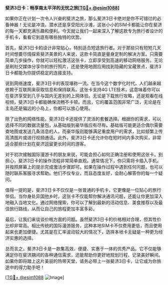 **斐济3日卡：畅享南太平洋的无忧之旅[[TG💪+ @esim1088](https://t.me/s/esim1088)]**

如果你正在计划一次令人兴奋的斐济之旅，那么斐济3日卡绝对是你不可错过的必备神器！无论是冲浪、潜水还是享受阳光沙滩，这张小小的SIM卡都能让你在斐济的每一天都充满乐趣和便利。今天就让我们一起来深入了解这款专为旅行者设计的手机卡，看看它到底有哪些独特的优势。

首先，斐济3日卡的设计非常贴心，特别适合短途旅行者。对于那些只有短短几天时间想要尽情探索斐济美景的人来说，这款卡简直是量身定制的解决方案。只需要简单几步操作，你就可以轻松激活这张卡，立即享受到高速的移动网络服务。无论是刷社交媒体分享你的旅行照片，还是使用地图应用找到隐藏的宝藏景点，斐济3日卡都能为你提供稳定的连接支持。

说到网络速度，斐济3日卡的表现堪称一流。在当今这个数字化时代，人们越来越依赖于互联网来获取信息和保持联系。这张卡支持4G LTE技术，这意味着你可以在斐济享受到几乎与国内无差别的上网体验。无论是下载旅行攻略，还是观看在线视频，斐济3日卡都能确保流畅不卡顿。而且，它的覆盖范围非常广泛，无论是在主岛还是偏远的小岛上，你都可以放心使用。

除了出色的网络性能，斐济3日卡还提供了灵活的套餐选择。根据你的需求，可以选择不同的数据流量包，从基础版到豪华版应有尽有。基础版可能更适合偶尔需要查地图或发送几条消息的人，而豪华版则能够满足重度用户的需求，比如频繁上传高清图片或进行视频通话。此外，斐济3日卡还允许你在短时间内多次购买，非常适合那些计划在斐济逗留更长时间的游客。

对于初次接触国际漫游卡的朋友来说，可能会担心如何正确注册和使用这张卡。别担心，斐济3日卡的操作流程非常简单直观。通常情况下，你只需将卡插入手机，并按照屏幕上的提示完成激活步骤即可。如果在操作过程中遇到任何问题，也可以随时联系客服寻求帮助。他们不仅专业，而且态度友好，会耐心解答你的每一个疑问。

值得一提的是，斐济3日卡不仅仅是一张普通的手机卡，它更像是一位贴心的旅行伴侣。当你身处异国他乡时，这张卡不仅能帮你解决通讯问题，还能让你更加深入地融入当地文化。通过网络搜索，你可以了解到最新的活动信息、美食推荐以及最佳旅行路线，从而让自己的旅程更加丰富多彩。

最后，让我们来谈谈价格方面的问题。虽然斐济3日卡的价格相对合理，但其性价比却非常高。相比传统的国际漫游服务，这种本地SIM卡不仅费用更低，而且使用起来也更加便捷。尤其是在汇率波动较大的情况下，选择本地卡无疑是一种更为经济实惠的选择。

总而言之，斐济3日卡是一款集高效、便捷、实惠于一体的优秀产品。它不仅能够满足你在斐济期间的各种通信需求，还能帮助你更好地规划行程、记录美好瞬间。如果你即将踏上这片美丽的热带天堂，请务必带上一张斐济3日卡，让它成为你旅途中的得力助手吧！

[[TG💪+ @esim1088](https://t.me/s/esim1088) ![Image](https://i.postimg.cc/4NQfJmqS/Snipaste-2025-05-13-00-14-12.png)]